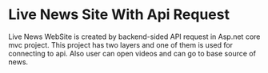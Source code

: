# Live News Site With Api Request
Live News WebSite is created by backend-sided API request in Asp.net core mvc project.
This project has two layers and one of them is used for connecting to api. Also user can open videos and can go to base source of news.
